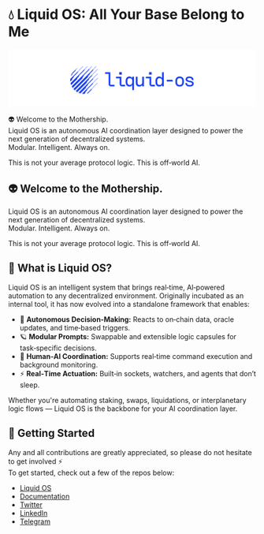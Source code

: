 # 💧 Liquid OS: All Your Base Belong to Me

![liquid OS banner](/assets/Liquid-OS.png)

👽 Welcome to the Mothership.  
Liquid OS is an autonomous AI coordination layer designed to power the next generation of decentralized systems.  
Modular. Intelligent. Always on.

This is not your average protocol logic. This is off‑world AI.

## 👽 Welcome to the Mothership.  
Liquid OS is an autonomous AI coordination layer designed to power the next generation of decentralized systems.  
Modular. Intelligent. Always on.

This is not your average protocol logic. This is off‑world AI.

## 🌌 What is Liquid OS?  
Liquid OS is an intelligent system that brings real‑time, AI‑powered automation to any decentralized environment. Originally incubated as an internal tool, it has now evolved into a standalone framework that enables:

- 🧬 **Autonomous Decision‑Making:** Reacts to on‑chain data, oracle updates, and time‑based triggers.
- 🪐 **Modular Prompts:** Swappable and extensible logic capsules for task‑specific decisions.
- 🤖 **Human‑AI Coordination:** Supports real‑time command execution and background monitoring.
- ⚡ **Real‑Time Actuation:** Built‑in sockets, watchers, and agents that don’t sleep.

Whether you're automating staking, swaps, liquidations, or interplanetary logic flows — Liquid OS is the backbone for your AI coordination layer.

## 🚀 Getting Started

Any and all contributions are greatly appreciated, so please do not hesitate to get involved ⚡  
To get started, check out a few of the repos below:

- [Liquid OS](https://liquid-os.io//)  
- [Documentation](https://docs.liquid-os.io//)  
- [Twitter](shttps://x.com/LiquidOS_io)  
- [LinkedIn](shttps://www.linkedin.com/company/liquid-os/)  
- [Telegram](t.me/LiquidOS_io)  
